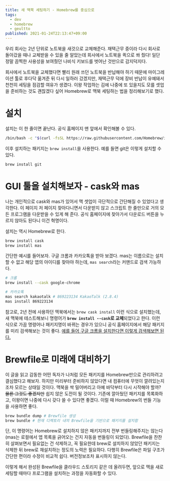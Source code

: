 ```yaml
---
title: 새 맥북 세팅하기 - Homebrew를 중심으로
tags:
  - dev
  - homebrew
  - geultto
published: 2021-01-24T22:13:47+09:00
---
```


우리 회사는 2년 단위로 노트북을 새것으로 교체해준다. 재택근무 중이라 다시 회사로 돌아갔을 때나 교체받을 수 있을 줄 알았는데 회사에서 노트북을 퀵으로 쏴 줬다! 일단 정말 끔찍한 사용성을 보여줬던 나비식 키보드를 벗어난 것만으로 감지덕지다.

회사에서 노트북을 교체했다면 빨리 원래 쓰던 노트북을 반납해야 하기 때문에 마이그레이션 툴로 후다닥 옮겨준 뒤 다시 일하러 갔겠지만, 재택근무 덕에 장비 반납이 유예돼서 천천히 세팅을 점검할 여유가 생겼다. 이왕 작업하는 김에 나중에 또 있을지도 모를 셋업을 준비하는 것도 괜찮겠다 싶어 Homebrew로 맥북 세팅하는 법을 정리해보기로 했다.

# 설치

설치는 이 한 줄이면 끝난다. 공식 홈페이지 맨 앞에서 확인해볼 수 있다.

```sh
/bin/bash -c "$(curl -fsSL https://raw.githubusercontent.com/Homebrew/install/HEAD/install.sh)"
```

이후 설치하는 패키지는 `brew install`을 사용한다. 예를 들면 git은 이렇게 설치할 수 있다.

```sh
brew install git
```

# GUI 툴을 설치해보자 - cask와 mas

나는 개인적으로 cask와 mas가 있어서 맥 셋업이 극단적으로 간단해질 수 있었다고 생각한다. 이 페이지 저 페이지 찾아다니면서 다운받지 않고 스크립트 한 줄만으로 거의 모든 프로그램을 다운받을 수 있게 해 준다. 공식 홈페이지에 찾아가서 다운로드 버튼을 누르지 않아도 된다니 이건 혁명이다.

설치는 역시 Homebrew로 한다.

```sh
brew install cask
brew install mas
```

간단한 예시를 들어보자. 구글 크롬과 카카오톡을 받아 보겠다. mas는 이름으로는 설치할 수 없고 해당 앱의 아이디를 찾아야 하는데, `mas search`라는 커맨드로 검색 가능하다.

```sh
# 크롬
brew install --cask google-chrome

# 카카오톡
mas search kakaotalk # 869223134 KakaoTalk (2.8.4)
mas install 869223134
```

참고로, 2년 전에 사용하던 맥북에서는 `brew cask install` 이런 식으로 설치했는데, 새 맥북에 테스트해보니 명령어가 **`brew install --cask`로 교체**되었다고 한다. 이런 식으로 가끔 명령어나 패키지명이 바뀌는 경우가 있으니 공식 홈페이지에서 해당 패키지를 미리 검색해보는 것이 좋다. [예를 들어 구글 크롬을 설치한다면 이렇게 검색해보면 된다.](https://formulae.brew.sh/cask/google-chrome#default)

# Brewfile로 미래에 대비하기

이 글을 읽고 감동한 어떤 독자가 나처럼 모든 패키지를 Homebrew만으로 관리하려고 결심했다고 해보자. 하지만 미리부터 준비하지 않았다면 내 컴퓨터에 무엇이 깔려있는지조차 모르는 상태일 것이다. 맥북을 싹 밀어버리고 아예 바닥부터 다시 시작해야 할까? ~~물론 그것도 좋겠지만~~ 쉽지 않은 도전이 될 것이다. 기존에 깔아뒀던 패키지를 목록화하고, 이왕이면 나중에 다시 갖다 쓸 수 있다면 좋겠다. 이럴 때 Homebrew의 번들 기능을 사용하면 좋다.

```sh
brew bundle dump # Brewfile 생성
brew bundle # 현재 디렉토리 내의 Brewfile을 기반으로 패키지를 설치함
```

단, 이 명령어는 Homebrew로 설치하지 않은 패키지까지 전부 번들링해주지는 않는다(mas는 로컬에서 앱 목록을 긁어오는 건지 자동을 번들링이 되었다). Brewfile을 찬찬히 살펴보면서 필요없는 건 삭제하고, 꼭 필요한데 brew로 설치하지 않았던 패키지는 삭제한 뒤 brew로 재설치하는 정도의 노력은 필요하다. 다행히 Brewfile은 파일 구조가 간단한 편이라 수정이 비교적 쉽다. 버전정보조차 표시하지 않는다.

이렇게 해서 완성된 Brewfile을 클라우드 스토리지 같은 데 올려두면, 앞으로 맥을 새로 세팅할 때마다 프로그램을 설치하는 과정을 자동화할 수 있다.
